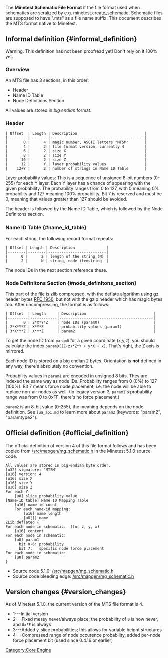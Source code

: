 The **Minetest Schematic File Format** if the file format used when schematics are seralized by e.g. minetest.create_schematic. Schematic files are supposed to have ".mts" as a file name suffix. This document describes the MTS format native to Minetest.

## Informal definition {#informal_definition}

Warning: This definition has not been proofread yet! Don\'t rely on it 100% yet.

### Overview

An MTS file has 3 sections, in this order:

-   Header
-   Name ID Table
-   Node Definitions Section

All values are stored in *big endian* format.

### Header

    | Offset  | Length | Description                              |
    |---------|--------|------------------------------------------|
    |       0 |      4 | magic number, ASCII letters "MTSM"       |
    |       4 |      2 | file format version, currently 4         |
    |       6 |      2 | size X                                   |
    |       8 |      2 | size Y                                   |
    |      10 |      2 | size Z                                   |
    |      12 |      Y | layer probability values                 |
    |    12+Y |      2 | number of strings in Name ID Table       |

Layer probability values: This is a sequence of unsigned 8-bit numbers (0-255) for each Y layer. Each Y layer has a chance of appearing with the given probability. The probability ranges from 0 to 127, with 0 meaning 0% probability and 127 meaning 100% probability. Bit 7 is reserved and must be 0, meaning that values greater than 127 should be avoided.

The header is followed by the Name ID Table, which is followed by the Node Definitons section.

### Name ID Table {#name_id_table}

For each string, the following record format repeats:

    | Offset | Length | Description              |
    |--------|--------|--------------------------|
    |      0 |      2 | length of the string (N) |
    |      2 |      N | string, node itemstring  |

The node IDs in the next section reference these.

### Node Definitons Section {#node_definitons_section}

This part of the file is zlib compressed, with the deflate algorithm using gz header bytes [RFC 1950](http://tools.ietf.org/html/rfc1950), but not with the gzip header which has magic bytes too. After uncompressing, the format is as follows:

    | Offset  | Length     | Description                              |
    |---------|------------|------------------------------------------|
    |       0 | 2*X*Y*Z    | node IDs (param0)                        |
    | 2*X*Y*Z | X*Y*Z      | probability values (param1)              |
    | 3*X*Y*Z | X*Y*Z      | param2                                   |

To get the node ID from `param0` for a given coordinate (x,y,z), you should calculate the index `param0[(Z-z)*Z*Y + y*X + x]`. That\'s right, the Z axis is mirrored.

Each node ID is stored on a big endian 2 bytes. Orientation is **not** defined in any way, there\'s absolutely no convention.

Probability values in `param1` are encoded in unsigned 8 bits. They are indexed the same way as node IDs. Probability ranges from 0 (0%) to 127 (100%). Bit 7 means force node placement, i.e. the node will be able to replace non-air nodes as well. (In legacy version 3, `param1`\'s probability range was from 0 to 0xFF, there\'s no force placement.)

`param2` is an 8-bit value (0-255), the meaning depends on the node definition. See `lua_api.md` to learn more about `param2` (keywords: "param2", "paramtype2").

## Official definition {#official_definition}

The official definition of version 4 of this file format follows and has been copied from [/src/mapgen/mg_schematic.h](https://github.com/minetest/minetest/blob/5.1.0/src/mapgen/mg_schematic.h) in the Minetest 5.1.0 source code.

    All values are stored in big-endian byte order.
    [u32] signature: 'MTSM'
    [u16] version: 4
    [u16] size X
    [u16] size Y
    [u16] size Z
    For each Y:
        [u8] slice probability value
    [Name-ID table] Name ID Mapping Table
        [u16] name-id count
        For each name-id mapping:
            [u16] name length
            [u8[]] name
    ZLib deflated {
    For each node in schematic:  (for z, y, x)
        [u16] content
    For each node in schematic:
        [u8] param1
          bit 0-6: probability
          bit 7:   specific node force placement
    For each node in schematic:
        [u8] param2
    }

-   Source code 5.1.0: [/src/mapgen/mg_schematic.h](https://github.com/minetest/minetest/blob/5.1.0/src/mapgen/mg_schematic.h)
-   Source code bleeding edge: [/src/mapgen/mg_schematic.h](https://github.com/minetest/minetest/blob/master/src/mapgen/mg_schematic.h)

## Version changes {#version_changes}

As of Minetest 5.1.0, the current version of the MTS file format is 4.

-   1---Initial version
-   2---Fixed messy never/always place; the probability of `0` is now never, and `0xFF` is always
-   3---Added y-slice probabilities; this allows for variable height structures
-   4---Compressed range of node occurence probability, added per-node force placement bit (used since 0.4.16 or earlier)

[Category:Core Engine](Category:Core_Engine "wikilink")
